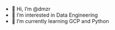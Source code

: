 - 👋 Hi, I’m @dmzr
- 👀 I’m interested in Data Engineering
- 🌱 I’m currently learning GCP and Python

<!---
dmzr-sh/dmzr-sh is a ✨ special ✨ repository because its `README.md` (this file) appears on your GitHub profile.
You can click the Preview link to take a look at your changes.
--->

